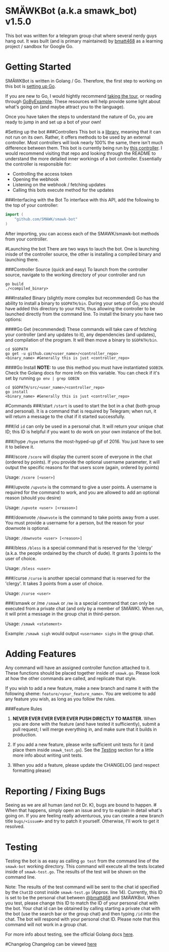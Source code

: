 # SMÄWKBot (a.k.a smawk_bot) v1.5.0
This bot was written for a telegram group chat where several nerdy guys hang out. It was built (and is primary maintained) by [bmatt468](https://github.com/orgs/SMAWK/people/bmatt468) as a learning project / sandbox for Google Go.

# Getting Started
SMÄWKBot is written in Golang / Go. Therefore, the first step to working on this bot is [setting up Go](https://golang.org/doc/install).

If you are new to Go, I would hightly recommend [taking the tour](tour.golang.org), or reading through [GoByExample](gobyexample.com). These resources will help provide some light about what's going on (and maybe attract you to the language).

Once you have taken the steps to understand the nature of Go, you are ready to jump in and set up a bot of your own!

#Setting up the bot
###Controllers
This bot is a [library](https://golang.org/doc/code.html#Library), meaning that it can not run on its own. Rather, it offers methods to be used by an external controller. Most controllers will look nearly 100% the same, there isn't much difference between them. This bot is currently being run by [this controller](https://github.com/bmatt468/smawk-bot). I would recommend visiting that repo and looking through the README to understand the more detailed inner workings of a bot controller. Essentially the controller is responsible for:

- Controlling the access token
- Opening the webhook
- Listening on the webhook / fetching updates
- Calling this bots execute method for the updates

###Interfacing with the Bot
To interface with this API, add the following to the top of your controller:
```Go
import (
    "github.com/SMAWK/smawk-bot"
)
```

After importing, you can access each of the SMAWK/smawk-bot methods from your controller.

#Launching the bot
There are two ways to lauch the bot. One is launching inisde of the controller source, the other is installing a compiled binary and launching there.

###Controller Source (quick and easy)
To launch from the controller source, navigate to the working directory of your controller and run
```Shell
go build
./<compiled_binary>
```

###Installed Binary (slightly more complex but recommended)
Go has the ability to install a binary to `$GOPATH/bin`. During your setup of Go, you should have added this directory to your `PATH`, thus allowing the controller to be launched directly from the command line. To install the binary you have two options:

####Go Get (recommended)
These commands will take care of fetching your controller (and any updates to it), any dependencies (and updates), and compilation of the program. It will then move a binary to `$GOPATH/bin`.
```Shell
cd $GOPATH
go get -u github.com/<user_name>/<controller_repo>
<binary_name> #Generally this is just <controller_repo>
```

####Go Install
**NOTE:** to use this method you must have instantiated `$GOBIN`. Check the Golang docs for more info on this variable.
You can check if it's set by running `go env | grep GOBIN`
```Shell
cd $GOPATH/src/<user_name>/<controller_repo>
go install
<binary_name> #Generally this is just <controller_repo>
```

#Commands
###/start
`/start` is used to start the bot in a chat (both group and personal). It is a command that is required by Telegram; when run, it will return a message to the chat if it started successfully.

###/id
`id` can only be used in a personal chat. It will return your unique chat ID; this ID is helpful if you want to do work on your own instance of the bot.

###/hype
`/hype` returns the most-hyped-up gif of 2016. You just have to see it to believe it.

###/score
`/score` will display the current score of everyone in the chat (ordered by points). If you provide the optional username parameter, it will output the specific reasons for that users score (again, ordered by points)

Usage: `/score [<user>]`


###/upvote
`/upvote` is the command to give a user points. A username is required for the command to work, and you are allowed to add an optional reason (should you desire)

Usage: `/upvote <user> [<reason>]`


###/downvote
`/downvote` is the command to take points away from a user. You must provide a username for a person, but the reason for your downvote is optional.

Usage: `/downvote <user> [<reason>]`


###/bless
`/bless` is a special command that is reserved for the 'clergy' (a.k.a. the people ordained by the church of dude). It grants 3 points to the user of choice.

Usage: `/bless <user>`

###/curse
`/curse` is another special command that is reserved for the 'clergy'. It takes 3 points from a user of choice.

Usage: `/curse <user>`

###/smawk or /me
`/smawk` or `/me` is a special command that can only be executed from a private chat (and only by a member of SMÄWK). When run, it will print a message in the group chat in third-person.

Usage: `/smawk <statement>`

Example: `/smawk sigh` would output `<username> sighs` in the group chat.

# Adding Features
Any command will have an assigned controller function attached to it. These functions should be placed together inside of `smawk.go`. Please look at how the other commands are called, and replicate that style.

If you wish to add a new feature, make a new branch and name it with the following sheme: `feature/<your_feature_name>`. You are welcome to add any feature you wish, as long as you follow the rules.

###Feature Rules
1) **NEVER EVER EVER EVER EVER PUSH DIRECTLY TO MASTER.** When you are done with the feature (and have tested it sufficiently), submit a pull request; I will merge everything in, and make sure that it builds in production.

2) If you add a new feature, please write sufficient unit tests for it (and place them inside `smawk_test.go`). See the [Testing](#testing) section for a little more info about writing unit tests.

3) When you add a feature, please update the CHANGELOG (and respect formatting please)

# Reporting / Fixing Bugs
Seeing as we are all human (and not Dr. K), bugs are bound to happen. ~~If~~ When that happens, simply open an issue and try to explain in detail what's going on. If you are feeling really adventurous, you can create a new branch title `bugs/<issue#>` and try to patch it yourself. Otherwise, I'll work to get it resolved.

# Testing
Testing the bot is as easy as calling `go test` from the command line of the `smawk-bot` working directory. This command will execute all the tests located inside of `smawk-test.go`. The results of the test will be shown on the command line.

Note: The results of the test command will be sent to the chat id specified by the `ChatID` const inside `smawk-test.go` (Approx. line 14). Currently, this ID is set to be the personal chat between [@bmatt468](https://github.com/orgs/SMAWK/people/bmatt468) and SMÄWKBot. When you test, please change this ID to match the ID of your personal chat with the bot. Your chat id can be obtained by calling starting a private chat with the bot (use the search bar or the group chat) and then typing `/id` into the chat. The bot will respond with your personal chat ID. Please note that this command will not work in a group chat.

For more info about testing, see the official Golang docs [here](https://golang.org/pkg/testing/).

#Changelog
Changelog can be viewed [here](CHANGELOG.md)
